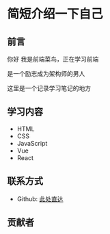 # 简短介绍一下自己

## 前言

你好 我是前端菜鸟，正在学习前端

是一个励志成为架构师的男人

这里是一个记录学习笔记的地方

## 学习内容

- HTML
- CSS
- JavaScript
- Vue
- React

## 联系方式
- Github: [此处直达](https://github.com/Xiong-chang)

## 贡献者

<script setup>
  import {VPTeamMembers} from 'vitepress/theme'
 const members=[
  {
    name:'大锤',
    title:'hope',
    avatar:'https://avatars.githubusercontent.com/u/123063470?s=400&u=84a243c2b85d9da771f401c11ea18ca0fb643dbb&v=4'
  },
 ]
</script>
<VPTeamMembers size="small" :members="members"/>